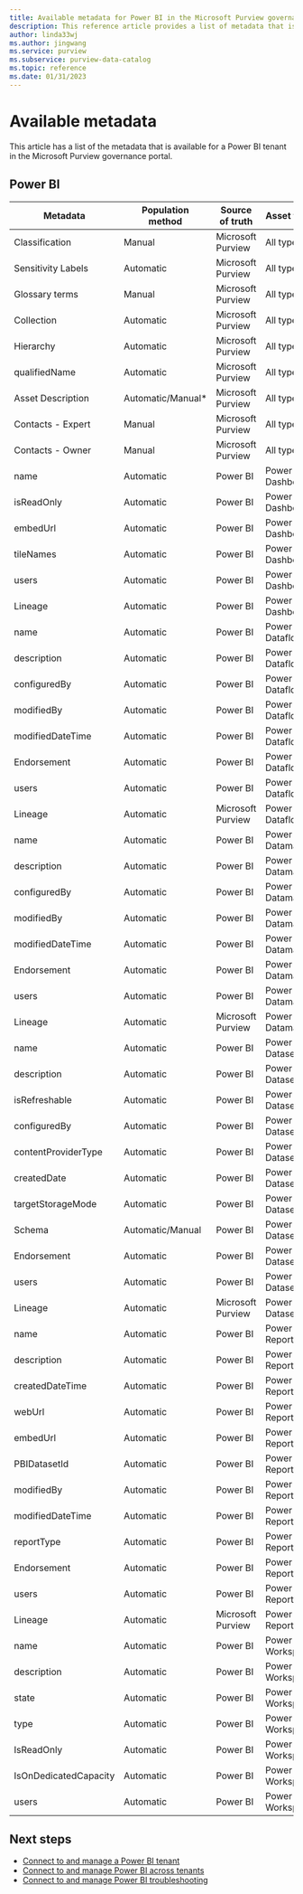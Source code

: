 ```yaml
---
title: Available metadata for Power BI in the Microsoft Purview governance portal
description: This reference article provides a list of metadata that is available for a Power BI tenant in the Microsoft Purview governance portal.
author: linda33wj
ms.author: jingwang
ms.service: purview
ms.subservice: purview-data-catalog
ms.topic: reference
ms.date: 01/31/2023
---
```


# Available metadata

This article has a list of the metadata that is available for a Power BI tenant in the Microsoft Purview governance portal.

## Power BI

| Metadata              | Population method | Source of truth   | Asset type         | Editable | Upstream metadata               |
| --------------------- | ----------------- | ----------------- | ------------------ | -------- | ------------------------------- |
| Classification        | Manual            | Microsoft Purview | All types          | Yes      | N/A                             |
| Sensitivity Labels    | Automatic         | Microsoft Purview | All types          | No       |                                 |
| Glossary terms        | Manual            | Microsoft Purview | All types          | Yes      | N/A                             |
| Collection            | Automatic         | Microsoft Purview | All types          | Yes      | N/A                             |
| Hierarchy             | Automatic         | Microsoft Purview | All types          | No       | N/A                             |
| qualifiedName         | Automatic         | Microsoft Purview | All types          | No       | N/A                             |
| Asset Description     | Automatic/Manual* | Microsoft Purview | All types          | Yes      | N/A                             |
| Contacts - Expert     | Manual            | Microsoft Purview | All types          | Yes      | N/A                             |
| Contacts - Owner      | Manual            | Microsoft Purview | All types          | Yes      | N/A                             |
| name                  | Automatic         | Power BI          | Power BI Dashboard | Yes      | dashboard.DisplayName           |
| isReadOnly            | Automatic         | Power BI          | Power BI Dashboard | No       | dashboard.IsReadOnly            |
| embedUrl              | Automatic         | Power BI          | Power BI Dashboard | No       | dashboard.EmbedUrl              |
| tileNames             | Automatic         | Power BI          | Power BI Dashboard | No       | TileTitles                      |
| users                 | Automatic         | Power BI          | Power BI Dashboard | No       | dashboard.Users                 |
| Lineage               | Automatic         | Power BI          | Power BI Dashboard | No       | N/A                             |
| name                  | Automatic         | Power BI          | Power BI Dataflow  | Yes      | dataflow.Name                   |
| description           | Automatic         | Power BI          | Power BI Dataflow  | Yes      | dataflow.Description            |
| configuredBy          | Automatic         | Power BI          | Power BI Dataflow  | No       | dataflow.ConfiguredBy           |
| modifiedBy            | Automatic         | Power BI          | Power BI Dataflow  | No       | dataflow.ModifiedBy             |
| modifiedDateTime      | Automatic         | Power BI          | Power BI Dataflow  | No       | dataflow.ModifiedDateTime       |
| Endorsement           | Automatic         | Power BI          | Power BI Dataflow  | No       | dataflow.EndorsementDetails     |
| users                 | Automatic         | Power BI          | Power BI Dataflow  | No       | dataflow.Users                  |
| Lineage               | Automatic         | Microsoft Purview | Power BI Dataflow  | No       |                                 |
| name                  | Automatic         | Power BI          | Power BI Datamart  | Yes      | datamart.Name                   |
| description           | Automatic         | Power BI          | Power BI Datamart  | Yes      | datamart.Description            |
| configuredBy          | Automatic         | Power BI          | Power BI Datamart  | No       | datamart.ConfiguredBy           |
| modifiedBy            | Automatic         | Power BI          | Power BI Datamart  | No       | datamart.ModifiedBy             |
| modifiedDateTime      | Automatic         | Power BI          | Power BI Datamart  | No       | datamart.ModifiedDateTime       |
| Endorsement           | Automatic         | Power BI          | Power BI Datamart  | No       | datamart.EndorsementDetails     |
| users                 | Automatic         | Power BI          | Power BI Datamart  | No       | datamart.Users                  |
| Lineage               | Automatic         | Microsoft Purview | Power BI Datamart  | No       |                                 |
| name                  | Automatic         | Power BI          | Power BI Dataset   | Yes      | dataset.Name                    |
| description           | Automatic         | Power BI          | Power BI Dataset   | Yes      | dataset.Description             |
| isRefreshable         | Automatic         | Power BI          | Power BI Dataset   | No       | dataset.IsRefreshable           |
| configuredBy          | Automatic         | Power BI          | Power BI Dataset   | No       | dataset.ConfiguredBy            |
| contentProviderType   | Automatic         | Power BI          | Power BI Dataset   | No       | dataset.ContentProviderType     |
| createdDate           | Automatic         | Power BI          | Power BI Dataset   | No       | dataset.CreatedDateTime         |
| targetStorageMode     | Automatic         | Power BI          | Power BI Dataset   | No       | dataset.TargetStorageMode       |
| Schema                | Automatic/Manual  | Power BI          | Power BI Dataset   |          | tables & columns                |
| Endorsement           | Automatic         | Power BI          | Power BI Dataset   | No       | dataset.EndorsementDetails      |
| users                 | Automatic         | Power BI          | Power BI Dataset   | No       | dataset.Users                   |
| Lineage               | Automatic         | Microsoft Purview | Power BI Dataset   | No       |                                 |
| name                  | Automatic         | Power BI          | Power BI Report    | Yes      | report.Name                     |
| description           | Automatic         | Power BI          | Power BI Report    | Yes      | report.Description              |
| createdDateTime       | Automatic         | Power BI          | Power BI Report    | No       | report.CreatedDateTime          |
| webUrl                | Automatic         | Power BI          | Power BI Report    | No       | report.WebUrl                   |
| embedUrl              | Automatic         | Power BI          | Power BI Report    | No       | report.EmbedUrl                 |
| PBIDatasetId          | Automatic         | Power BI          | Power BI Report    | No       | report.DatasetId                |
| modifiedBy            | Automatic         | Power BI          | Power BI Report    | No       | report.ModifiedBy               |
| modifiedDateTime      | Automatic         | Power BI          | Power BI Report    | No       | report.ModifiedDateTime         |
| reportType            | Automatic         | Power BI          | Power BI Report    | No       | report.ReportType               |
| Endorsement           | Automatic         | Power BI          | Power BI Report    | No       | report.EndorsementDetails       |
| users                 | Automatic         | Power BI          | Power BI Report    | No       | report.Users                    |
| Lineage               | Automatic         | Microsoft Purview | Power BI Report    | No       | N/A                             |
| name                  | Automatic         | Power BI          | Power BI Workspace | Yes      | workspace.Name                  |
| description           | Automatic         | Power BI          | Power BI Workspace | Yes      | workspace.Description           |
| state                 | Automatic         | Power BI          | Power BI Workspace | No       | workspace.State                 |
| type                  | Automatic         | Power BI          | Power BI Workspace | No       | ResourceType.Workspace          |
| IsReadOnly            | Automatic         | Power BI          | Power BI Workspace | No       | workspace.IsReadOnly            |
| IsOnDedicatedCapacity | Automatic         | Power BI          | Power BI Workspace | No       | workspace.IsOnDedicatedCapacity |
| users                 | Automatic         | Power BI          | Power BI Workspace | No       | workspace.Users                 |


## Next steps

- [Connect to and manage a Power BI tenant](register-scan-power-bi-tenant.md)
- [Connect to and manage Power BI across tenants](register-scan-power-bi-tenant-cross-tenant.md)
- [Connect to and manage Power BI troubleshooting](register-scan-power-bi-tenant-troubleshoot.md)

